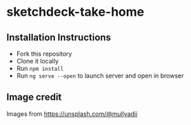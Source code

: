 # sketchdeck-take-home

## Installation Instructions

- Fork this repository
- Clone it locally
- Run `npm install` 
- Run `ng serve --open` to launch server and open in browser

## Image credit

Images from https://unsplash.com/@mullyadii

